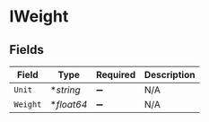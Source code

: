 # IWeight


## Fields

| Field              | Type               | Required           | Description        |
| ------------------ | ------------------ | ------------------ | ------------------ |
| `Unit`             | **string*          | :heavy_minus_sign: | N/A                |
| `Weight`           | **float64*         | :heavy_minus_sign: | N/A                |